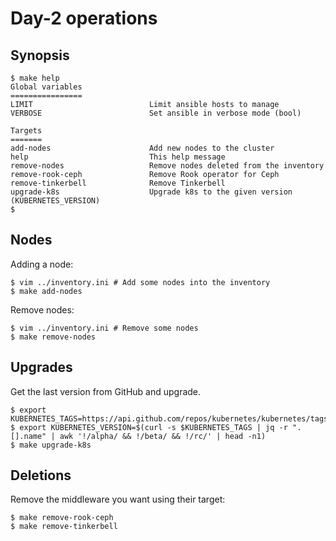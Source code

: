 # Day-2 operations

## Synopsis

```console
$ make help
Global variables
================
LIMIT                          Limit ansible hosts to manage
VERBOSE                        Set ansible in verbose mode (bool)

Targets
=======
add-nodes                      Add new nodes to the cluster
help                           This help message
remove-nodes                   Remove nodes deleted from the inventory
remove-rook-ceph               Remove Rook operator for Ceph
remove-tinkerbell              Remove Tinkerbell
upgrade-k8s                    Upgrade k8s to the given version (KUBERNETES_VERSION)
$
```

## Nodes

Adding a node:

```console
$ vim ../inventory.ini # Add some nodes into the inventory
$ make add-nodes
```

Remove nodes:

```console
$ vim ../inventory.ini # Remove some nodes
$ make remove-nodes
```

## Upgrades

Get the last version from GitHub and upgrade.

```console
$ export KUBERNETES_TAGS=https://api.github.com/repos/kubernetes/kubernetes/tags
$ export KUBERNETES_VERSION=$(curl -s $KUBERNETES_TAGS | jq -r ".[].name" | awk '!/alpha/ && !/beta/ && !/rc/' | head -n1)
$ make upgrade-k8s
```

## Deletions

Remove the middleware you want using their target:

```console
$ make remove-rook-ceph
$ make remove-tinkerbell
```
